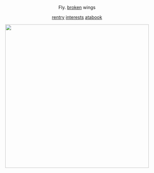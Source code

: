 <div align="center">


Fly. [broken](https://youtu.be/_PSjoVXFGAQ?si=PxdkDscHOvD_371q) wings 




















































  [rentry](https://rentry.co/nicotine9k) [interests](https://rentry.co/bloodlossnine) [atabook](https://nicotine99k.atabook.org/)

<img src="https://files.catbox.moe/rqbc1v.png" width="450">
